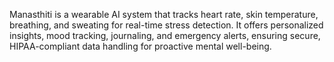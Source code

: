 Manasthiti is a wearable AI system that tracks heart rate, skin temperature, breathing, and sweating for real-time stress detection. It offers personalized insights, mood tracking, journaling, and emergency alerts, ensuring secure, HIPAA-compliant data handling for proactive mental well-being.
